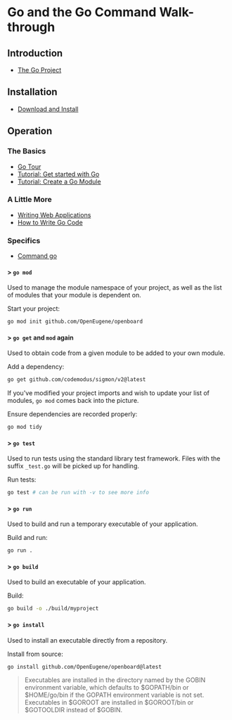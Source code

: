 # Go and the Go Command Walk-through

## Introduction

- [The Go Project](https://golang.org/project)

## Installation

- [Download and Install](https://golang.org/doc/install)

## Operation

### The Basics

- [Go Tour](https://tour.golang.org)
- [Tutorial: Get started with Go](https://golang.org/doc/tutorial/getting-started)
- [Tutorial: Create a Go Module](https://golang.org/doc/tutorial/create-module)

### A Little More

- [Writing Web Applications](https://golang.org/doc/articles/wiki)
- [How to Write Go Code](https://golang.org/doc/code)

### Specifics

- [Command go](https://golang.org/cmd/go)

#### > `go mod`

Used to manage the module namespace of your project, as well as the list of
modules that your module is dependent on. 

Start your project:

```sh
go mod init github.com/OpenEugene/openboard
```

#### > `go get` and `mod` again

Used to obtain code from a given module to be added to your own module.

Add a dependency:

```sh
go get github.com/codemodus/sigmon/v2@latest
```

If you've modified your project imports and wish to update your list of modules,
`go mod` comes back into the picture.

Ensure dependencies are recorded properly:

```sh
go mod tidy
```

#### > `go test`

Used to run tests using the standard library test framework. Files with the
suffix `_test.go` will be picked up for handling.

Run tests:

```sh
go test # can be run with -v to see more info
```

#### > `go run`

Used to build and run a temporary executable of your application.

Build and run:

```sh
go run .
```

#### > `go build`

Used to build an executable of your application.

Build:

```sh
go build -o ./build/myproject
```

#### > `go install`

Used to install an executable directly from a repository.

Install from source:

```sh
go install github.com/OpenEugene/openboard@latest
```

> Executables are installed in the directory named by the GOBIN environment
> variable, which defaults to $GOPATH/bin or $HOME/go/bin if the GOPATH
> environment variable is not set. Executables in $GOROOT are installed in
> $GOROOT/bin or $GOTOOLDIR instead of $GOBIN.
